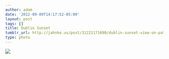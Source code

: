 ```yaml
---
author: adam
date: '2012-09-09T14:17:52-05:00'
layout: post
tags: []
title: Dublin Sunset
tumblr_url: http://jahnke.us/post/31221171690/dublin-sunset-view-on-path
type: photo
---
```


![](http://24.media.tumblr.com/tumblr_ma3n1sgkuR1qga9s2o1_1280.jpg)

